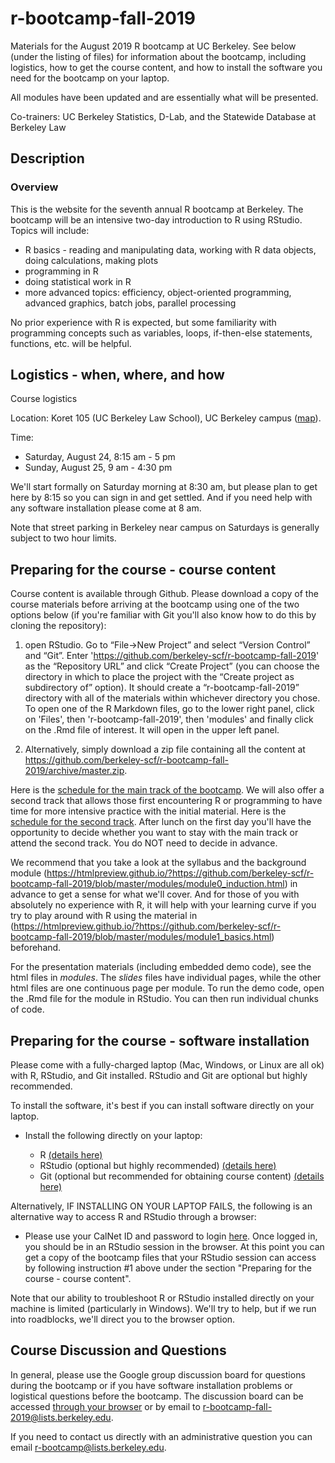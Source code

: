 # r-bootcamp-fall-2019

Materials for the August 2019 R bootcamp at UC Berkeley. See below (under the listing of files) for information about the bootcamp, including logistics, how to get the course content, and how to install the software you need for the bootcamp on your laptop.

All modules have been updated and are essentially what will be presented.

Co-trainers: UC Berkeley Statistics, D-Lab, and the Statewide Database at Berkeley Law

## Description

### Overview

This is the website for the seventh annual R bootcamp at Berkeley. The bootcamp will be an intensive two-day introduction to R using RStudio. Topics will include:

 * R basics - reading and manipulating data, working with R data objects, doing calculations, making plots
 * programming in R
 * doing statistical work in R
 * more advanced topics: efficiency, object-oriented programming, advanced graphics, batch jobs, parallel processing

No prior experience with R is expected, but some familiarity with programming concepts such as variables, loops, if-then-else statements, functions, etc. will be helpful.

## Logistics - when, where, and how

Course logistics

Location: Koret 105 (UC Berkeley Law School), UC Berkeley campus ([map](https://www.google.com/maps/@37.8695779,-122.2529475,17z)).

Time: 
  - Saturday, August 24, 8:15 am - 5 pm
  - Sunday, August 25, 9 am - 4:30 pm

We'll start formally on Saturday morning at 8:30 am, but please plan to get here by 8:15 so you can sign in and get settled. And if you need help with any software installation please come at 8 am.

Note that street parking in Berkeley near campus on Saturdays is generally subject to two hour limits.

## Preparing for the course - course content

Course content is available through Github. Please download a copy of the course materials before arriving at the bootcamp using one of the two options below (if you're familiar with Git you'll also know how to do this by cloning the repository):

  1) open RStudio. Go to “File→New Project” and select “Version Control” and “Git”. Enter 'https://github.com/berkeley-scf/r-bootcamp-fall-2019' as the “Repository URL” and click “Create Project” (you can choose the directory in which to place the project with the “Create project as subdirectory of” option). It should create a “r-bootcamp-fall-2019” directory with all of the materials within whichever directory you chose. To open one of the R Markdown files, go to the lower right panel, click on 'Files', then 'r-bootcamp-fall-2019', then 'modules' and finally click on the .Rmd file of interest. It will open in the upper left panel.

  2) Alternatively, simply download a zip file containing all the content at https://github.com/berkeley-scf/r-bootcamp-fall-2019/archive/master.zip.

Here is the [schedule for the main track of the bootcamp](https://github.com/berkeley-scf/r-bootcamp-fall-2019/blob/master/schedule/schedule.pdf). We will also offer a second track that allows those first encountering R or programming to have time for more intensive practice with the initial material. Here is the [schedule for the second track](https://github.com/berkeley-scf/r-bootcamp-fall-2019/blob/master/schedule/schedule-track2.pdf). After lunch on the first day you'll have the opportunity to decide whether you want to stay with the main track or attend the second track. You do NOT need to decide in advance.

We recommend that you take a look at the syllabus and the background module (https://htmlpreview.github.io/?https://github.com/berkeley-scf/r-bootcamp-fall-2019/blob/master/modules/module0_induction.html) in advance to get a sense for what we'll cover. And for those of you with absolutely no experience with R, it will help with your learning curve if you try to play around with R using the material in (https://htmlpreview.github.io/?https://github.com/berkeley-scf/r-bootcamp-fall-2019/blob/master/modules/module1_basics.html) beforehand.

For the presentation materials (including embedded demo code), see the html files in *modules*. The *_slides_* files have individual pages, while the other html files are one continuous page per module. To run the demo code, open the .Rmd file for the module in RStudio. You can then run individual chunks of code.

## Preparing for the course - software installation
Please come with a fully-charged laptop (Mac, Windows, or Linux are all ok) with R, RStudio, and Git installed. RStudio and Git are optional but highly recommended. 

To install the software, it's best if you can install software directly on your laptop.

  - Install the following directly on your laptop:
  
      - R [(details here)](https://htmlpreview.github.io/?https://github.com/berkeley-scf/r-bootcamp-fall-2019/blob/master/install/RandRStudioInstall.html)
      - RStudio (optional but highly recommended) [(details here)](https://htmlpreview.github.io/?https://github.com/berkeley-scf/r-bootcamp-fall-2019/blob/master/install/RandRStudioInstall.html)
      - Git (optional but recommended for obtaining course content) [(details here)](https://htmlpreview.github.io/?https://github.com/berkeley-scf/r-bootcamp-fall-2019/blob/master/install/gitInstall.html)

Alternatively, IF INSTALLING ON YOUR LAPTOP FAILS, the following is an alternative way to access R and RStudio through a browser:

  - Please use your CalNet ID and password to login [here](https://r.datahub.berkeley.edu). Once logged in, you should be in an RStudio session in the browser. At this point you can get a copy of the bootcamp files that your RStudio session can access by following instruction #1 above under the section "Preparing for the course - course content".

Note that our ability to troubleshoot R or RStudio installed directly on your machine is limited (particularly in Windows). We'll try to help, but if we run into roadblocks, we'll direct you to the browser option.

## Course Discussion and Questions

In general, please use the Google group discussion board for questions during the bootcamp or if you have software installation problems or logistical questions before the bootcamp. The discussion board can be accessed [through your browser](https://groups.google.com/a/lists.berkeley.edu/d/forum/r-bootcamp-fall-2019) or by email to r-bootcamp-fall-2019@lists.berkeley.edu.

If you need to contact us directly with an administrative question you can email r-bootcamp@lists.berkeley.edu.
